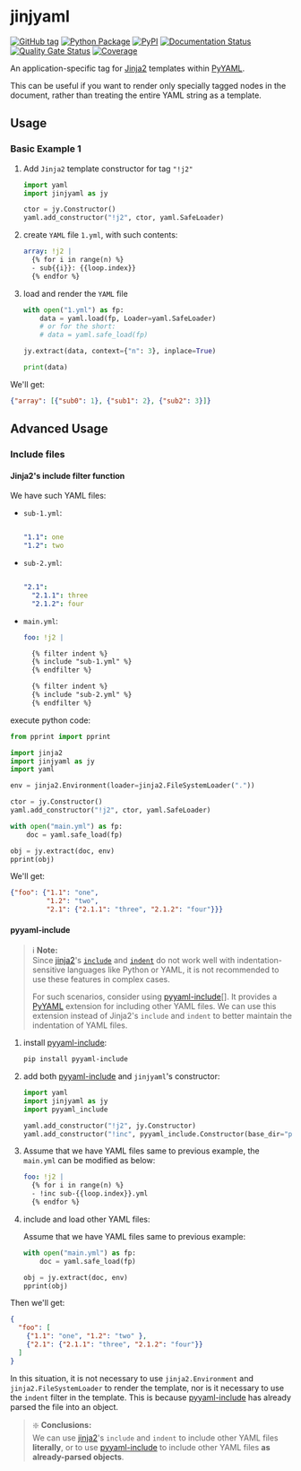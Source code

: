 # jinjyaml

[![GitHub tag](https://img.shields.io/github/tag/tanbro/jinjyaml.svg)](https://github.com/tanbro/jinjyaml)
[![Python Package](https://github.com/tanbro/jinjyaml/actions/workflows/python-package.yml/badge.svg)](https://github.com/tanbro/jinjyaml/actions/workflows/python-package.yml)
[![PyPI](https://img.shields.io/pypi/v/jinjyaml.svg)](https://pypi.org/project/jinjyaml/)
[![Documentation Status](https://readthedocs.org/projects/jinjyaml/badge/?version=latest)](https://jinjyaml.readthedocs.io/en/latest/?badge=latest)
[![Quality Gate Status](https://sonarcloud.io/api/project_badges/measure?project=tanbro_jinjyaml&metric=alert_status)](https://sonarcloud.io/dashboard?id=tanbro_jinjyaml)
[![Coverage](https://sonarcloud.io/api/project_badges/measure?project=tanbro_jinjyaml&metric=coverage)](https://sonarcloud.io/summary/new_code?id=tanbro_jinjyaml)

An application-specific tag for [Jinja2][] templates within [PyYAML][].

This can be useful if you want to render only specially tagged nodes in the document, rather than treating the entire YAML string as a template.

## Usage

### Basic Example 1

1. Add `Jinja2` template constructor for tag `"!j2"`

   ```python
   import yaml
   import jinjyaml as jy

   ctor = jy.Constructor()
   yaml.add_constructor("!j2", ctor, yaml.SafeLoader)
   ```

1. create `YAML` file `1.yml`, with such contents:

   ```yaml
   array: !j2 |
     {% for i in range(n) %}
     - sub{{i}}: {{loop.index}}
     {% endfor %}
   ```

1. load and render the `YAML` file

   ```python
   with open("1.yml") as fp:
       data = yaml.load(fp, Loader=yaml.SafeLoader)
       # or for the short:
       # data = yaml.safe_load(fp)

   jy.extract(data, context={"n": 3}, inplace=True)

   print(data)
   ```

We'll get:

```json
{"array": [{"sub0": 1}, {"sub1": 2}, {"sub2": 3}]}
```

## Advanced Usage

### Include files

#### Jinja2's include filter function

We have such YAML files:

- `sub-1.yml`:

  ```yaml

  "1.1": one
  "1.2": two
  ```

- `sub-2.yml`:

  ```yaml

  "2.1":
    "2.1.1": three
    "2.1.2": four
  ```

- `main.yml`:

  ```yaml
  foo: !j2 |

    {% filter indent %}
    {% include "sub-1.yml" %}
    {% endfilter %}

    {% filter indent %}
    {% include "sub-2.yml" %}
    {% endfilter %}
  ```

execute python code:

```python
from pprint import pprint

import jinja2
import jinjyaml as jy
import yaml

env = jinja2.Environment(loader=jinja2.FileSystemLoader("."))

ctor = jy.Constructor()
yaml.add_constructor("!j2", ctor, yaml.SafeLoader)

with open("main.yml") as fp:
    doc = yaml.safe_load(fp)

obj = jy.extract(doc, env)
pprint(obj)
```

We'll get:

```json
{"foo": {"1.1": "one",
         "1.2": "two",
         "2.1": {"2.1.1": "three", "2.1.2": "four"}}}
```

#### pyyaml-include

> ℹ️ **Note:** \
> Since [jinja2][]'s [`include`](https://jinja.palletsprojects.com/en/3.0.x/templates/#include) and [`indent`](https://jinja.palletsprojects.com/en/3.0.x/templates/#jinja-filters.indent) do not work well with indentation-sensitive languages like Python or YAML, it is not recommended to use these features in complex cases.
>
> For such scenarios, consider using [pyyaml-include][pyyaml-include][].
> It provides a [PyYAML][] extension for including other YAML files.
> We can use this extension instead of Jinja2's `include` and `indent` to better maintain the indentation of YAML files.

1. install [pyyaml-include][]:

    ```bash
    pip install pyyaml-include
    ```

1. add both [pyyaml-include][] and `jinjyaml`'s constructor:

    ```python
    import yaml
    import jinjyaml as jy
    import pyyaml_include

    yaml.add_constructor("!j2", jy.Constructor)
    yaml.add_constructor("!inc", pyyaml_include.Constructor(base_dir="path_to_you_dir"))
    ```

1. Assume that we have YAML files same to previous example, the `main.yml` can be modified as below:

    ```yaml
    foo: !j2 |
      {% for i in range(n) %}
      - !inc sub-{{loop.index}}.yml
      {% endfor %}
    ```

1. include and load other YAML files:

   Assume that we have YAML files same to previous example:

    ```python
    with open("main.yml") as fp:
        doc = yaml.safe_load(fp)

    obj = jy.extract(doc, env)
    pprint(obj)
    ```

Then we'll get:

```json
{
  "foo": [
    {"1.1": "one", "1.2": "two" },
    {"2.1": {"2.1.1": "three", "2.1.2": "four"}}
  ]
}
```

In this situation, it is not necessary to use `jinja2.Environment` and `jinja2.FileSystemLoader` to render the template, nor is it necessary to use the `indent` filter in the template. This is because [pyyaml-include][] has already parsed the file into an object.

> ❇️ **Conclusions:** \
> We can use [jinja2][]'s `include` and `indent` to include other YAML files **literally**, or to use [pyyaml-include][] to include other YAML files **as already-parsed objects**.

[jinja2]: https://jinja.palletsprojects.com/ "Jinja is a fast, expressive, extensible templating engine."
[pyyaml]: https://pyyaml.org/ "PyYAML is a full-featured YAML framework for the Python programming language."
[pyyaml-include]: https://github.com/tanbro/jinjyaml "An extending constructor of PyYAML: include other YAML files into current YAML document."
